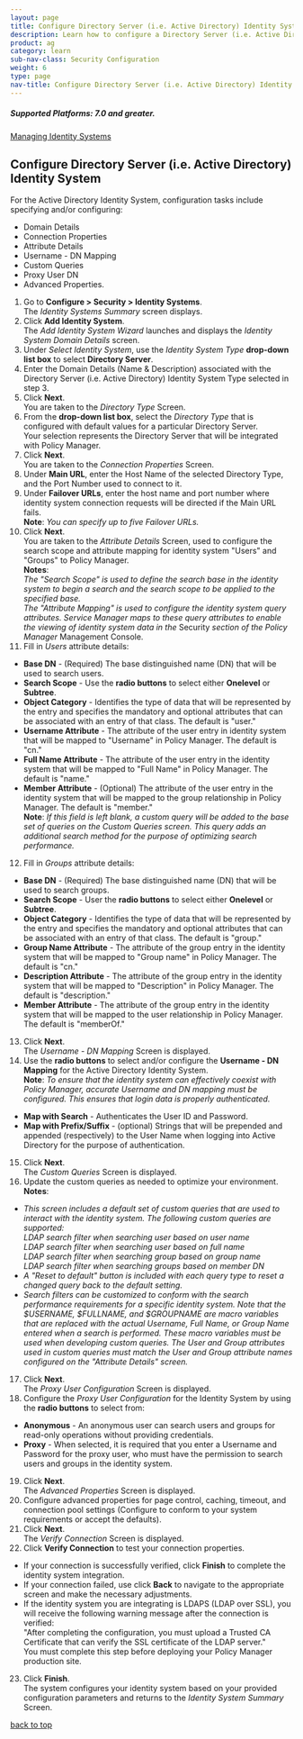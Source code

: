 ```yaml
---
layout: page
title: Configure Directory Server (i.e. Active Directory) Identity System
description: Learn how to configure a Directory Server (i.e. Active Directory) Identity System.
product: ag
category: learn
sub-nav-class: Security Configuration
weight:	6
type: page
nav-title: Configure Directory Server (i.e. Active Directory) Identity System
---
```

<h5 class="stamp">Supported Platforms: 7.0 and greater.</h5>

<a href="../managing_identity_systems.html" class="button secondary">Managing Identity Systems</a>
## Configure Directory Server (i.e. Active Directory) Identity System
For the Active Directory Identity System, configuration tasks include specifying and/or configuring:

* Domain Details
* Connection Properties
* Attribute Details
* Username - DN Mapping
* Custom Queries
* Proxy User DN
* Advanced Properties.

1. Go to **Configure > Security > Identity Systems**.  
The *Identity Systems Summary* screen displays.
2. Click **Add Identity System**.  
The *Add Identity System Wizard* launches and displays the *Identity System Domain Details* screen.
3. Under *Select Identity System*, use the *Identity System Type* **drop-down list box** to select **Directory Server**. 
4. Enter the Domain Details (Name & Description) associated with the Directory Server (i.e. Active Directory) Identity System Type selected in step 3.  
5. Click **Next**.  
You are taken to the *Directory Type* Screen.
6. From the **drop-down list box**, select the *Directory Type* that is configured with default values for a particular Directory Server.  
Your selection represents the Directory Server that will be integrated with Policy Manager.
7. Click **Next**.  
You are taken to the *Connection Properties* Screen.
8. Under **Main URL**, enter the Host Name of the selected Directory Type, and the Port Number used to connect to it.
9. Under **Failover URLs**, enter the host name and port number where identity system connection requests will be directed if the Main URL fails.  
**Note**: *You can specify up to five Failover URLs.*
10. Click **Next**.  
You are taken to the *Attribute Details* Screen, used to configure the search scope and attribute mapping for identity system "Users" and "Groups" to Policy Manager.  
**Notes**:  
*The "Search Scope" is used to define the search base in the identity system to begin a search and the search scope to be applied to the specified base.*  
*The "Attribute Mapping" is used to configure the identity system query attributes. Service Manager maps to these query attributes to enable the viewing of identity system data in the* Security *section of the Policy Manager* Management Console.
11. Fill in *Users* attribute details:  
  * **Base DN** - (Required) The base distinguished name (DN) that will be used to search users.
  * **Search Scope** - Use the **radio buttons** to select either **Onelevel** or **Subtree**.
  * **Object Category** - Identifies the type of data that will be represented by the entry and specifies the mandatory and optional attributes that can be associated with an entry of that class. The default is "user."
  * **Username Attribute** - The attribute of the user entry in identity system that will be mapped to "Username" in Policy Manager. The default is "cn."
  * **Full Name Attribute** - The attribute of the user entry in the identity system that will be mapped to "Full Name" in Policy Manager. The default is "name."
  * **Member Attribute** - (Optional) The attribute of the user entry in the identity system that will be mapped to the group relationship in Policy Manager. The default is "member."  
**Note**: *If this field is left blank, a custom query will be added to the base set of queries on the Custom Queries screen. This query adds an additional search method for the purpose of optimizing search performance.*
12. Fill in *Groups* attribute details:
  * **Base DN** - (Required) The base distinguished name (DN) that will be used to search groups.
  * **Search Scope** - User the **radio buttons** to select either **Onelevel** or **Subtree**.
  * **Object Category** - Identifies the type of data that will be represented by the entry and specifies the mandatory and optional attributes that can be associated with an entry of that class. The default is "group."
  * **Group Name Attribute** - The attribute of the group entry in the identity system that will be mapped to "Group name" in Policy Manager. The default is "cn."
  * **Description Attribute** - The attribute of the group entry in the identity system that will be mapped to "Description" in Policy Manager. The default is "description."
  * **Member Attribute** - The attribute of the group entry in the identity system that will be mapped to the user relationship in Policy Manager. The default is "memberOf."  
13. Click **Next**.  
The *Username - DN Mapping* Screen is displayed.  
14. Use the **radio buttons** to select and/or configure the **Username - DN Mapping** for the Active Directory Identity System.  
**Note**:  *To ensure that the identity system can effectively coexist with Policy Manager, accurate Username and DN mapping must be configured. This ensures that login data is properly authenticated.*  
  * **Map with Search** - Authenticates the User ID and Password. 
  * **Map with Prefix/Suffix** - (optional) Strings that will be prepended and appended (respectively) to the User Name when logging into Active Directory for the purpose of authentication.
15. Click **Next**.  
The *Custom Queries* Screen is displayed.
16. Update the custom queries as needed to optimize your environment.  
**Notes**:  
  * *This screen includes a default set of custom queries that are used to interact with the identity system.  The following custom queries are supported:*  
*LDAP search filter when searching user based on user name*  *LDAP search filter when searching user based on full name*  *LDAP search filter when searching group based on group name*  *LDAP search filter when searching groups based on member DN*
  * *A "Reset to default" button is included with each query type to reset a changed query back to the default setting.*
  * *Search filters can be customized to conform with the search performance requirements for a specific identity system. Note that the $USERNAME, $FULLNAME, and $GROUPNAME are macro variables that are replaced with the actual Username, Full Name, or Group Name entered when a search is performed. These macro variables must be used when developing custom queries. The User and Group attributes used in custom queries must match the User and Group attribute names configured on the "Attribute Details" screen.* 
17. Click **Next**.  
The *Proxy User Configuration* Screen is displayed.
18. Configure the *Proxy User Configuration* for the Identity System by using the **radio buttons** to select from:  
  * **Anonymous** - An anonymous user can search users and groups for read-only operations without providing credentials.
  * **Proxy** - When selected, it is required that you enter a Username and Password for the proxy user, who must have the permission to search users and groups in the identity system.
19. Click **Next**.  
The *Advanced Properties* Screen is displayed.
20. Configure advanced properties for page control, caching, timeout, and connection pool settings (Configure to conform to your system requirements or accept the defaults).
21. Click **Next**.  
The *Verify Connection* Screen is displayed.
22. Click **Verify Connection** to test your connection properties.  
  * If your connection is successfully verified, click **Finish** to complete the identity system integration.
  * If your connection failed, use click **Back** to navigate to the appropriate screen and make the necessary adjustments.
  * If the identity system you are integrating is LDAPS (LDAP over SSL), you will receive the following warning message after the connection is verified:  
"After completing the configuration, you must upload a Trusted CA Certificate that can verify the SSL certificate of the LDAP server."  
You must complete this step before deploying your Policy Manager production site.
23. Click **Finish**.    
The system configures your identity system based on your provided configuration parameters and returns to the *Identity System Summary* Screen.


<a href="#top">back to top</a> 